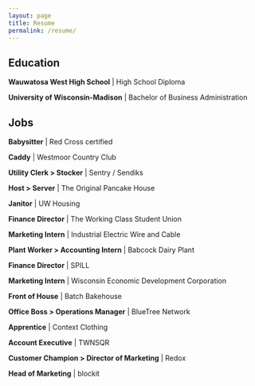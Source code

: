 ```yaml
---
layout: page
title: Resume
permalink: /resume/
---
```


## Education

**Wauwatosa West High School** \| High School Diploma

**University of Wisconsin-Madison** \| Bachelor of Business Administration

## Jobs

**Babysitter** \| Red Cross certified

**Caddy** \| Westmoor Country Club

**Utility Clerk > Stocker** \| Sentry / Sendiks

**Host > Server** \| The Original Pancake House

**Janitor** \| UW Housing

**Finance Director** \| The Working Class Student Union

**Marketing Intern** \| Industrial Electric Wire and Cable

**Plant Worker > Accounting Intern** \| Babcock Dairy Plant

**Finance Director** \| SPILL

**Marketing Intern** \| Wisconsin Economic Development Corporation

**Front of House** \| Batch Bakehouse

**Office Boss > Operations Manager** \| BlueTree Network

**Apprentice** \| Context Clothing

**Account Executive** \| TWNSQR

**Customer Champion > Director of Marketing** \| Redox

**Head of Marketing** \| blockit
